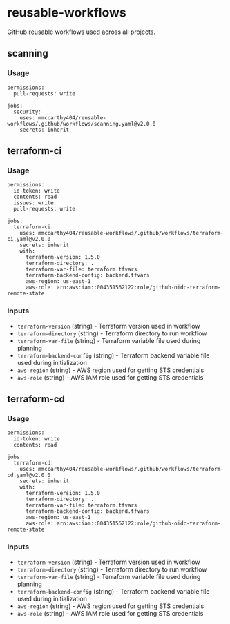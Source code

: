 # reusable-workflows

GitHub reusable workflows used across all projects.

## scanning

### Usage

```
permissions:
  pull-requests: write

jobs:
  security:
    uses: mmccarthy404/reusable-workflows/.github/workflows/scanning.yaml@v2.0.0
    secrets: inherit
```

## terraform-ci

### Usage

```
permissions:
  id-token: write
  contents: read
  issues: write
  pull-requests: write

jobs:
  terraform-ci:
    uses: mmccarthy404/reusable-workflows/.github/workflows/terraform-ci.yaml@v2.0.0
    secrets: inherit
    with:
      terraform-version: 1.5.0
      terraform-directory: .
      terraform-var-file: terraform.tfvars
      terraform-backend-config: backend.tfvars
      aws-region: us-east-1
      aws-role: arn:aws:iam::004351562122:role/github-oidc-terraform-remote-state
```

### Inputs
* `terraform-version` (string) - Terraform version used in workflow
* `terraform-directory` (string) - Terraform directory to run workflow
* `terraform-var-file` (string) - Terraform variable file used during planning
* `terraform-backend-config` (string) - Terraform backend variable file used during initialization
* `aws-region` (string) - AWS region used for getting STS credentials
* `aws-role` (string) - AWS IAM role used for getting STS credentials

## terraform-cd

### Usage

```
permissions:
  id-token: write
  contents: read

jobs:
  terraform-cd:
    uses: mmccarthy404/reusable-workflows/.github/workflows/terraform-cd.yaml@v2.0.0
    secrets: inherit
    with:
      terraform-version: 1.5.0
      terraform-directory: .
      terraform-var-file: terraform.tfvars
      terraform-backend-config: backend.tfvars
      aws-region: us-east-1
      aws-role: arn:aws:iam::004351562122:role/github-oidc-terraform-remote-state
```

### Inputs
* `terraform-version` (string) - Terraform version used in workflow
* `terraform-directory` (string) - Terraform directory to run workflow
* `terraform-var-file` (string) - Terraform variable file used during planning
* `terraform-backend-config` (string) - Terraform backend variable file used during initialization
* `aws-region` (string) - AWS region used for getting STS credentials
* `aws-role` (string) - AWS IAM role used for getting STS credentials
